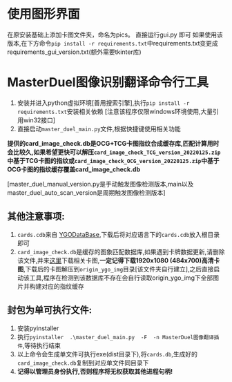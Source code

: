 # 使用图形界面
在原安装基础上添加卡图文件夹，命名为pics。
直接运行gui.py 即可
如果使用该版本,在下方命令`pip install -r requirements.txt`中requirements.txt变更成requirements_gui_version.txt(额外需要tkinter库)

# MasterDuel图像识别翻译命令行工具
1. 安装并进入python虚拟环境[善用搜索引擎],执行`pip install -r requirements.txt`安装相关依赖
[注意该程序仅限windows环境使用,大量引用win32接口]
2. 直接启动`master_duel_main.py`文件,根据快捷键使用相关功能

<strong>提供的card_image_check.db是OCG+TCG卡图指纹合成缓存库,匹配计算用时会比较久,如果希望更快可以解压`card_image_check_TCG_version_20220125.zip`中基于TCG卡图的指纹或`card_image_check_OCG_version_20220125.zip`中基于OCG卡图的指纹缓存覆盖card_image_check.db</strong>

[master_duel_manual_version.py是手动触发图像检测版本,main以及master_duel_auto_scan_version是周期触发图像检测版本]
## 其他注意事项:
1. `cards.cdb`来自 [YGODataBase](https://github.com/mycard/ygopro-database),下载后将对应语言下的`cards.cdb`放入根目录即可
2. `card_image_check.db`是缓存的图象匹配数据库,如果遇到卡牌数据更新,请删除该文件,并来[这里](https://forum.duelistsunite.org/t/japanese-card-pics/115)下载相关卡图,<strong>一定记得下载1920x1080 (484x700)高清卡图</strong>,下载后的卡图解压到`origin_ygo_img`目录[该文件夹自行建立],之后直接启动该工具,程序在检测到该数据库不存在会自行读取origin_ygo_img下全部图片并构建对应的指纹缓存
## 封包为单可执行文件:
1. 安装pyinstaller
2. 执行`pyinstaller  .\master_duel_main.py  -F  -n MasterDuel图像翻译插件`,等待执行结束
3. 以上命令会生成单文件可执行exe(dist目录下),将`cards.db`,生成好的`card_image_check.db`复制到对应单文件同目录下
4. <strong>记得以管理员身份执行,否则程序将无权获取其他进程句柄!</strong>
